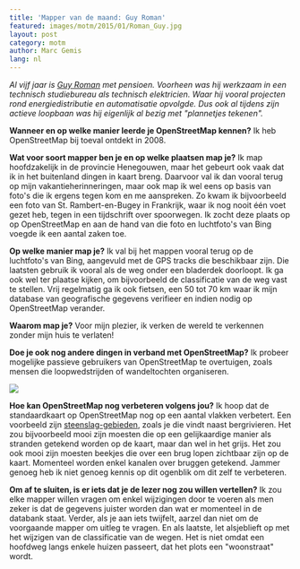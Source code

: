 ```yaml
---
title: 'Mapper van de maand: Guy Roman'
featured: images/motm/2015/01/Roman_Guy.jpg
layout: post
category: motm
author: Marc Gemis
lang: nl
---
```


​_Al vijf jaar is <a href="http://www.openstreetmap.org/user/Roman%20Guy">Guy Roman</a> met pensioen. Voorheen was hij werkzaam in een technisch studiebureau als technisch elektricien. Waar hij vooral projecten rond energiedistributie en automatisatie opvolgde. Dus ook al tijdens zijn actieve loopbaan was hij eigenlijk al bezig met "plannetjes tekenen"._
 
**Wanneer en op welke manier leerde je OpenStreetMap kennen?**
Ik heb OpenStreetMap bij toeval ontdekt in 2008.
 
**Wat voor soort mapper ben je en op welke plaatsen map je?**
Ik map hoofdzakelijk in de provincie Henegouwen, maar het gebeurt ook vaak dat ik in het buitenland dingen in kaart breng. Daarvoor val ik dan vooral terug op mijn vakantieherinneringen, maar ook map ik wel eens op basis van foto's die ik ergens tegen kom en me aanspreken. Zo kwam ik bijvoorbeeld een foto van St. Rambert-en-Bugey in Frankrijk, waar ik nog nooit één voet gezet heb, tegen in een tijdschrift over spoorwegen. Ik zocht deze plaats op op OpenStreetMap en aan de hand van die foto en luchtfoto's van Bing voegde ik een aantal zaken toe.
 
**Op welke manier map je?**
Ik val bij het mappen vooral terug op de luchtfoto's van Bing, aangevuld met de GPS tracks die beschikbaar zijn. Die laatsten gebruik ik vooral als de weg onder een bladerdek doorloopt. Ik ga ook wel ter plaatse kijken, om bijvoorbeeld de classificatie van de weg vast te stellen. Vrij regelmatig ga ik ook fietsen, een 50 tot 70 km waar ik mijn database van geografische gegevens verifieer en indien nodig op OpenStreetMap verander.

**Waarom map je?**
Voor mijn plezier, ik verken de wereld te verkennen zonder mijn huis te verlaten!

**Doe je ook nog andere dingen in verband met OpenStreetMap?**
Ik probeer mogelijke passieve gebruikers van OpenStreetMap te overtuigen, zoals mensen die loopwedstrijden of wandeltochten organiseren.

<a href="http://hdyc.neis-one.org/?Roman%20Guy"><img src="{{ site.baseurl }}/assets/images/motm/2015/01/hdyc_Roman_Guy.png"/></a>

**Hoe kan OpenStreetMap nog verbeteren volgens jou?**
Ik hoop dat de standaardkaart op OpenStreetMap nog op een aantal vlakken verbetert. Een voorbeeld zijn [steenslag-gebieden](http://wiki.openstreetmap.org/wiki/Tag:natural%3Dscree), zoals je die vindt naast bergrivieren. Het zou bijvoorbeeld mooi zijn moesten die op een gelijkaardige manier als stranden getekend worden op de kaart, maar dan wel in het grijs. Het zou ook mooi zijn moesten beekjes die over een brug lopen zichtbaar zijn op de kaart. Momenteel worden enkel kanalen over bruggen getekend. Jammer genoeg heb ik niet genoeg kennis op dit ogenblik om dit zelf te verbeteren.

**Om af te sluiten, is er iets dat je de lezer nog zou willen vertellen?**
Ik zou elke mapper willen vragen om enkel wijzigingen door te voeren als men zeker is dat de gegevens juister worden dan wat er momenteel in de databank staat. Verder, als je aan iets twijfelt, aarzel dan niet om de voorgaande mapper om uitleg te vragen. En als laatste, let alsjeblieft op met het wijzigen van de classificatie van de wegen. Het is niet omdat een hoofdweg langs enkele huizen passeert, dat het plots een "woonstraat" wordt.
